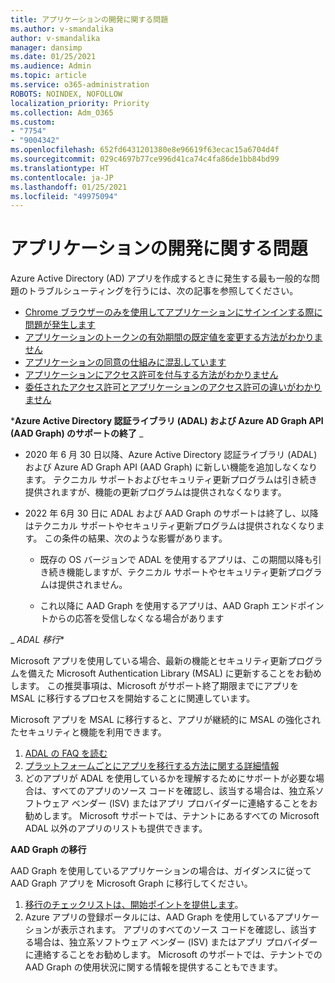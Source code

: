 ```yaml
---
title: アプリケーションの開発に関する問題
ms.author: v-smandalika
author: v-smandalika
manager: dansimp
ms.date: 01/25/2021
ms.audience: Admin
ms.topic: article
ms.service: o365-administration
ROBOTS: NOINDEX, NOFOLLOW
localization_priority: Priority
ms.collection: Adm_O365
ms.custom:
- "7754"
- "9004342"
ms.openlocfilehash: 652fd6431201380e8e96619f63ecac15a6704d4f
ms.sourcegitcommit: 029c4697b77ce996d41ca74c4fa86de1bb84bd99
ms.translationtype: HT
ms.contentlocale: ja-JP
ms.lasthandoff: 01/25/2021
ms.locfileid: "49975094"
---
```

# <a name="issues-developing-applications"></a>アプリケーションの開発に関する問題

Azure Active Directory (AD) アプリを作成するときに発生する最も一般的な問題のトラブルシューティングを行うには、次の記事を参照してください。

- [Chrome ブラウザーのみを使用してアプリケーションにサインインする際に問題が発生します](https://docs.microsoft.com/office365/troubleshoot/miscellaneous/chrome-behavior-affects-applications) 
- [アプリケーションのトークンの有効期間の既定値を変更する方法がわかりません](https://docs.microsoft.com/azure/active-directory/develop/registration-config-change-token-lifetime-how-to) 
- [アプリケーションの同意の仕組みに混乱しています](https://docs.microsoft.com/azure/active-directory/application-dev-consent-framework) 
- [アプリケーションにアクセス許可を付与する方法がわかりません](https://docs.microsoft.com/azure/active-directory/manage-apps/configure-user-consent) 
- [委任されたアクセス許可とアプリケーションのアクセス許可の違いがわかりません](https://docs.microsoft.com/azure/active-directory/develop/delegated-and-app-perms)

***Azure Active Directory 認証ライブラリ (ADAL) および Azure AD Graph API (AAD Graph) のサポートの終了** _

- 2020 年 6 月 30 日以降、Azure Active Directory 認証ライブラリ (ADAL) および Azure AD Graph API (AAD Graph) に新しい機能を追加しなくなります。 テクニカル サポートおよびセキュリティ更新プログラムは引き続き提供されますが、機能の更新プログラムは提供されなくなります。

- 2022 年 6月 30 日に ADAL および AAD Graph のサポートは終了し、以降はテクニカル サポートやセキュリティ更新プログラムは提供されなくなります。 この条件の結果、次のような影響があります。

    - 既存の OS バージョンで ADAL を使用するアプリは、この期間以降も引き続き機能しますが、テクニカル サポートやセキュリティ更新プログラムは提供されません。

    - これ以降に AAD Graph を使用するアプリは、AAD Graph エンドポイントからの応答を受信しなくなる場合があります

_ *ADAL 移行**

Microsoft アプリを使用している場合、最新の機能とセキュリティ更新プログラムを備えた Microsoft Authentication Library (MSAL) に更新することをお勧めします。 この推奨事項は、Microsoft がサポート終了期限までにアプリを MSAL に移行するプロセスを開始することに関連しています。 

Microsoft アプリを MSAL に移行すると、アプリが継続的に MSAL の強化されたセキュリティと機能を利用できます。

1. [ADAL の FAQ を読む](https://docs.microsoft.com/azure/active-directory/develop/msal-migration#frequently-asked-questions-faq) 
2. [プラットフォームごとにアプリを移行する方法に関する詳細情報](https://docs.microsoft.com/azure/active-directory/develop/msal-migration#frequently-asked-questions-faq) 
3. どのアプリが ADAL を使用しているかを理解するためにサポートが必要な場合は、すべてのアプリのソース コードを確認し、該当する場合は、独立系ソフトウェア ベンダー (ISV) またはアプリ プロバイダーに連絡することをお勧めします。 Microsoft サポートでは、テナントにあるすべての Microsoft ADAL 以外のアプリのリストも提供できます。

**AAD Graph の移行**

AAD Graph を使用しているアプリケーションの場合は、ガイダンスに従って AAD Graph アプリを Microsoft Graph に移行してください。

1. [移行のチェックリストは、開始ポイントを提供します](https://docs.microsoft.com/graph/migrate-azure-ad-graph-planning-checklist)。 
2. Azure アプリの登録ポータルには、AAD Graph を使用しているアプリケーションが表示されます。 アプリのすべてのソース コードを確認し、該当する場合は、独立系ソフトウェア ベンダー (ISV) またはアプリ プロバイダーに連絡することをお勧めします。 Microsoft のサポートでは、テナントでの AAD Graph の使用状況に関する情報を提供することもできます。







